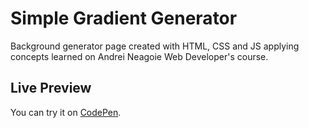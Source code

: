 # Simple Gradient Generator
Background generator page created with HTML, CSS and JS applying concepts learned on Andrei Neagoie Web Developer's course.

## Live Preview
You can try it on [CodePen](https://codepen.io/dejunio-spec/pen/wvrYemg).

